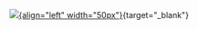 [![](https://cdn-icons-png.flaticon.com/128/3955/3955024.png){align="left" width="50px"}](https://www.instagram.com/bielx_dfend/){target="_blank"}
